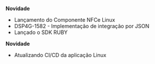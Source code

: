 **Novidade**
- Lançamento do Componente NFCe Linux
- DSP4G-1582 - Implementação de integração por JSON
- Lançado o SDK RUBY


**Novidade**
- Atualizando CI/CD da aplicação Linux
